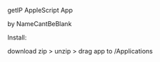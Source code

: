getIP AppleScript App

by NameCantBeBlank

Install:

download zip > unzip > drag app to /Applications

